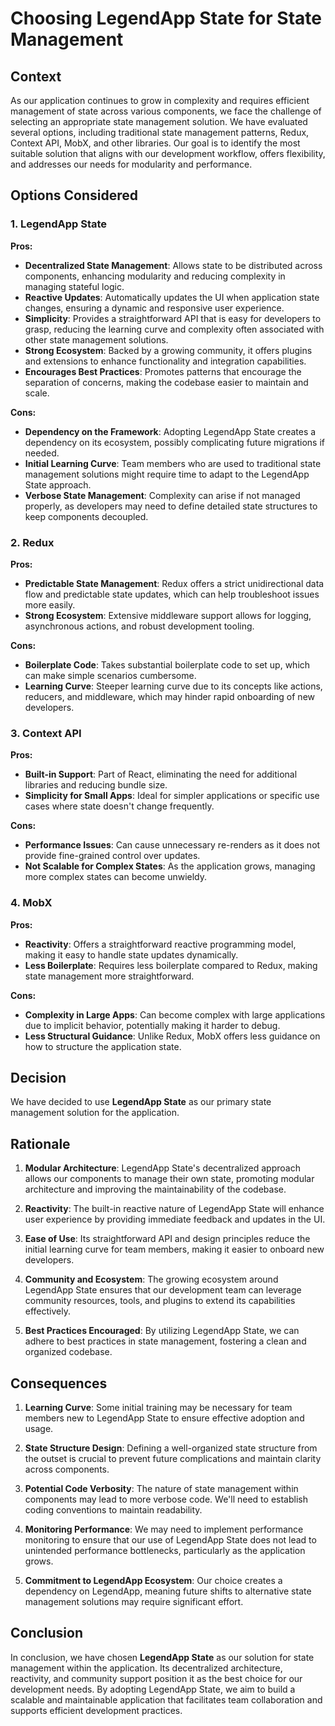 # Choosing LegendApp State for State Management

## Context

As our application continues to grow in complexity and requires efficient management of state across various components, we face the challenge of selecting an appropriate state management solution. We have evaluated several options, including traditional state management patterns, Redux, Context API, MobX, and other libraries. Our goal is to identify the most suitable solution that aligns with our development workflow, offers flexibility, and addresses our needs for modularity and performance.

## Options Considered

### 1. LegendApp State

**Pros:**

- **Decentralized State Management**: Allows state to be distributed across components, enhancing modularity and reducing complexity in managing stateful logic.
- **Reactive Updates**: Automatically updates the UI when application state changes, ensuring a dynamic and responsive user experience.
- **Simplicity**: Provides a straightforward API that is easy for developers to grasp, reducing the learning curve and complexity often associated with other state management solutions.
- **Strong Ecosystem**: Backed by a growing community, it offers plugins and extensions to enhance functionality and integration capabilities.
- **Encourages Best Practices**: Promotes patterns that encourage the separation of concerns, making the codebase easier to maintain and scale.

**Cons:**

- **Dependency on the Framework**: Adopting LegendApp State creates a dependency on its ecosystem, possibly complicating future migrations if needed.
- **Initial Learning Curve**: Team members who are used to traditional state management solutions might require time to adapt to the LegendApp State approach.
- **Verbose State Management**: Complexity can arise if not managed properly, as developers may need to define detailed state structures to keep components decoupled.

### 2. Redux

**Pros:**

- **Predictable State Management**: Redux offers a strict unidirectional data flow and predictable state updates, which can help troubleshoot issues more easily.
- **Strong Ecosystem**: Extensive middleware support allows for logging, asynchronous actions, and robust development tooling.

**Cons:**

- **Boilerplate Code**: Takes substantial boilerplate code to set up, which can make simple scenarios cumbersome.
- **Learning Curve**: Steeper learning curve due to its concepts like actions, reducers, and middleware, which may hinder rapid onboarding of new developers.

### 3. Context API

**Pros:**

- **Built-in Support**: Part of React, eliminating the need for additional libraries and reducing bundle size.
- **Simplicity for Small Apps**: Ideal for simpler applications or specific use cases where state doesn't change frequently.

**Cons:**

- **Performance Issues**: Can cause unnecessary re-renders as it does not provide fine-grained control over updates.
- **Not Scalable for Complex States**: As the application grows, managing more complex states can become unwieldy.

### 4. MobX

**Pros:**

- **Reactivity**: Offers a straightforward reactive programming model, making it easy to handle state updates dynamically.
- **Less Boilerplate**: Requires less boilerplate compared to Redux, making state management more straightforward.

**Cons:**

- **Complexity in Large Apps**: Can become complex with large applications due to implicit behavior, potentially making it harder to debug.
- **Less Structural Guidance**: Unlike Redux, MobX offers less guidance on how to structure the application state.

## Decision

We have decided to use **LegendApp State** as our primary state management solution for the application.

## Rationale

1. **Modular Architecture**: LegendApp State's decentralized approach allows our components to manage their own state, promoting modular architecture and improving the maintainability of the codebase.

2. **Reactivity**: The built-in reactive nature of LegendApp State will enhance user experience by providing immediate feedback and updates in the UI.

3. **Ease of Use**: Its straightforward API and design principles reduce the initial learning curve for team members, making it easier to onboard new developers.

4. **Community and Ecosystem**: The growing ecosystem around LegendApp State ensures that our development team can leverage community resources, tools, and plugins to extend its capabilities effectively.

5. **Best Practices Encouraged**: By utilizing LegendApp State, we can adhere to best practices in state management, fostering a clean and organized codebase.

## Consequences

1. **Learning Curve**: Some initial training may be necessary for team members new to LegendApp State to ensure effective adoption and usage.

2. **State Structure Design**: Defining a well-organized state structure from the outset is crucial to prevent future complications and maintain clarity across components.

3. **Potential Code Verbosity**: The nature of state management within components may lead to more verbose code. We'll need to establish coding conventions to maintain readability.

4. **Monitoring Performance**: We may need to implement performance monitoring to ensure that our use of LegendApp State does not lead to unintended performance bottlenecks, particularly as the application grows.

5. **Commitment to LegendApp Ecosystem**: Our choice creates a dependency on LegendApp, meaning future shifts to alternative state management solutions may require significant effort.

## Conclusion

In conclusion, we have chosen **LegendApp State** as our solution for state management within the application. Its decentralized architecture, reactivity, and community support position it as the best choice for our development needs. By adopting LegendApp State, we aim to build a scalable and maintainable application that facilitates team collaboration and supports efficient development practices.

